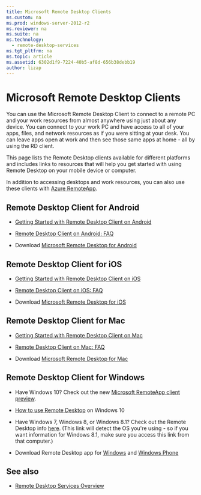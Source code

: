 ```yaml
---
title: Microsoft Remote Desktop Clients
ms.custom: na
ms.prod: windows-server-2012-r2
ms.reviewer: na
ms.suite: na
ms.technology: 
  - remote-desktop-services
ms.tgt_pltfrm: na
ms.topic: article
ms.assetid: 6302d1f9-7224-40b5-af8d-656b38debb19
author: lizap
---
```

# Microsoft Remote Desktop Clients
You can use the Microsoft Remote Desktop Client to connect to a remote PC and your work resources from almost anywhere using just about any device. You can connect to your work PC and have access to all of your apps, files, and network resources as if you were sitting at your desk. You can leave apps open at work and then see those same apps at home \- all by using the RD client.  
  
This page lists the Remote Desktop clients available for different platforms and includes links to resources that will help you get started with using Remote Desktop on your mobile device or computer.  
  
In addition to accessing desktops and work resources, you can also use these clients with [Azure RemoteApp](https://azure.microsoft.com/services/remoteapp/).  
  
## Remote Desktop Client for Android  
  
-   [Getting Started with Remote Desktop Client on Android](../Topic/Getting-Started-with-Remote-Desktop-Client-on-Android.md)  
  
-   [Remote Desktop Client on Android: FAQ](assetId:///71de3651-276b-4f90-b025-3b0ad5bf9f62)  
  
-   Download [Microsoft Remote Desktop for Android](https://play.google.com/store/apps/details?id=com.microsoft.rdc.android)  
  
## Remote Desktop Client for iOS  
  
-   [Getting Started with Remote Desktop Client on iOS](../Topic/Getting-Started-with-Remote-Desktop-Client-on-iOS.md)  
  
-   [Remote Desktop Client on iOS: FAQ](assetId:///ac7f2646-695d-48c6-8892-479c1f824225)  
  
-   Download [Microsoft Remote Desktop for iOS](https://itunes.apple.com/us/app/microsoft-remote-desktop/id714464092?mt=8)  
  
## Remote Desktop Client for Mac  
  
-   [Getting Started with Remote Desktop Client on Mac](../Topic/Getting-Started-with-Remote-Desktop-Client-on-Mac.md)  
  
-   [Remote Desktop Client on Mac: FAQ](../Topic/Remote-Desktop-Client-on-Mac--FAQ.md)  
  
-   Download [Microsoft Remote Desktop for Mac](https://itunes.apple.com/us/app/microsoft-remote-desktop/id715768417?mt=12&ls=1)  
  
## Remote Desktop Client for Windows  
  
-   Have Windows 10? Check out the new [Microsoft RemoteApp client preview](http://go.microsoft.com/fwlink/?LinkID=616709&clcid=0x409).  
  
-   [How to use Remote Desktop](http://windows.microsoft.com/en-us/windows-10/how-to-use-remote-desktop) on Windows 10  
  
-   Have Windows 7, Windows 8, or Windows 8.1? Check out the Remote Desktop info [here](http://windows.microsoft.com/en-us/windows/remote-desktop-connection-faq). \(This link will detect the OS you're using \- so if you want information for Windows 8.1, make sure you access this link from that computer.\)  
  
-   Download Remote Desktop app for [Windows](http://apps.microsoft.com/windows/app/051f560e-5e9b-4dad-8b2e-fa5e0b05a480) and [Windows Phone](http://www.windowsphone.com/store/app/microsoft-remote-desktop-preview/299b09ab-207e-441c-9e8e-c8d66c20b76b)  
  
## <a name="BKMK_LINKS"></a>See also  
  
-   [Remote Desktop Services Overview](../Topic/Remote-Desktop-Services-Overview.md)  
  

